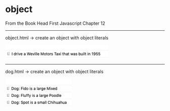 # object

From the Book Head First Javascript Chapter 12
_________________________________________________

object.html -> create an object with object literals

![obect](object.png)

_________________________________________________

dog.html -> create an object with object literals

![obect](dog.png)